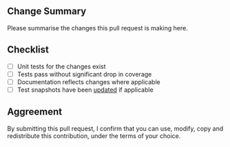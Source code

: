 ## Change Summary

Please summarise the changes this pull request is making here.

## Checklist

- [ ] Unit tests for the changes exist
- [ ] Tests pass without significant drop in coverage
- [ ] Documentation reflects changes where applicable
- [ ] Test snapshots have been [updated](https://prisma-client-py.readthedocs.io/en/latest/contributing/contributing/#snapshot-tests) if applicable

## Aggreement

By submitting this pull request, I confirm that you can use, modify, copy and redistribute this contribution, under the terms of your choice.
